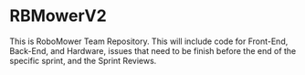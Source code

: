 # RBMowerV2
This is RoboMower Team Repository. This will include code for Front-End, Back-End, and Hardware, issues that need to be finish before the end of the specific sprint, and the Sprint Reviews.
